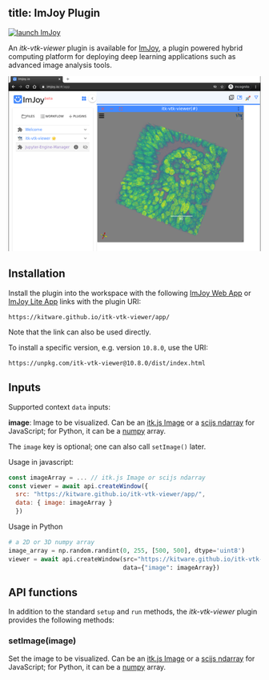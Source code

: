 title: ImJoy Plugin
---

[![launch ImJoy](https://imjoy.io/static/badge/launch-imjoy-badge.svg)](http://imjoy.io/#/app?plugin=https://kitware.github.io/itk-vtk-viewer/app/)

An *itk-vtk-viewer* plugin is available for [ImJoy](https://imjoy.io), a plugin powered hybrid computing platform for deploying deep learning applications such as advanced image analysis tools.

![ImJoy itk-vtk-viewer plugin](./imjoy.png)

## Installation

Install the plugin into the workspace with the following [ImJoy Web App](http://imjoy.io/#/app?plugin=https://kitware.github.io/itk-vtk-viewer/app/) or [ImJoy Lite App](http://imjoy.io/lite?plugin=https://kitware.github.io/itk-vtk-viewer/app/) links with the plugin URI:

```
https://kitware.github.io/itk-vtk-viewer/app/
```

Note that the link can also be used directly.

To install a specific version, e.g. version `10.8.0`, use the URI:

```
https://unpkg.com/itk-vtk-viewer@10.8.0/dist/index.html
```

## Inputs

Supported context `data` inputs:

**image**: Image to be visualized. Can be an [itk.js Image](https://insightsoftwareconsortium.github.io/itk-js/api/Image.html) or a [scijs ndarray](http://scijs.net/packages/#scijs/ndarray) for JavaScript; for Python, it can be a [numpy](https://numpy.org) array.

The `image` key is optional; one can also call `setImage()` later.

Usage in javascript:
```javascript
const imageArray = ... // itk.js Image or scijs ndarray
const viewer = await api.createWindow({
  src: "https://kitware.github.io/itk-vtk-viewer/app/",
  data: { image: imageArray }
  })
```

Usage in Python
```python
# a 2D or 3D numpy array
image_array = np.random.randint(0, 255, [500, 500], dtype='uint8')
viewer = await api.createWindow(src="https://kitware.github.io/itk-vtk-viewer/app/",
                                data={"image": imageArray})
```

## API functions

In addition to the standard `setup` and `run` methods, the *itk-vtk-viewer* plugin provides the following methods:

### setImage(image)

Set the image to be visualized. Can be an [itk.js Image](https://insightsoftwareconsortium.github.io/itk-js/api/Image.html) or a [scijs ndarray](http://scijs.net/packages/#scijs/ndarray) for JavaScript; for Python, it can be a [numpy](https://numpy.org) array.
